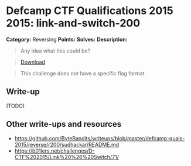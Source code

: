 # Defcamp CTF Qualifications 2015 2015: link-and-switch-200

**Category:** Reversing
**Points:**
**Solves:**
**Description:**

> Any idea what this could be?

> [Download](r200) 

> This challenge does not have a specific flag format.


## Write-up

(TODO)

## Other write-ups and resources

* <https://github.com/ByteBandits/writeups/blob/master/defcamp-quals-2015/reverse/r200/sudhackar/README.md>
* <https://b01lers.net/challenges/D-CTF%202015/Link%20%26%20Switch/71/>
